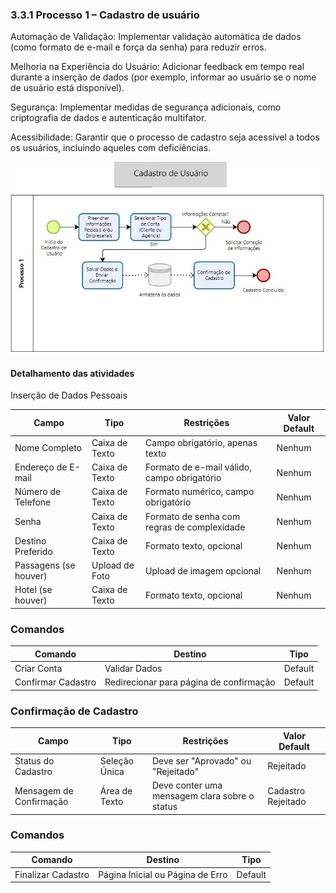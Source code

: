 ### 3.3.1 Processo 1 – Cadastro de usuário

Automação de Validação: Implementar validação automática de dados (como formato de e-mail e força da senha) para reduzir erros.

Melhoria na Experiência do Usuário: Adicionar feedback em tempo real durante a inserção de dados (por exemplo, informar ao usuário se o nome de usuário está disponível).

Segurança: Implementar medidas de segurança adicionais, como criptografia de dados e autenticação multifator.

Acessibilidade: Garantir que o processo de cadastro seja acessível a todos os usuários, incluindo aqueles com deficiências.

![Cadastro Usuario](images/CadastroUsuario.jpeg "Modelo BPMN do Processo 2.")


#### Detalhamento das atividades

Inserção de Dados Pessoais

| **Campo**             | **Tipo**         | **Restrições**                                   | **Valor Default** |
|-----------------------|------------------|-------------------------------------------------|-------------------|
| Nome Completo         | Caixa de Texto   | Campo obrigatório, apenas texto                 | Nenhum            |
| Endereço de E-mail     | Caixa de Texto   | Formato de e-mail válido, campo obrigatório      | Nenhum            |
| Número de Telefone     | Caixa de Texto   | Formato numérico, campo obrigatório              | Nenhum            |
| Senha                 | Caixa de Texto   | Formato de senha com regras de complexidade      | Nenhum            |
| Destino Preferido      | Caixa de Texto   | Formato texto, opcional                          | Nenhum            |
| Passagens (se houver) | Upload de Foto   | Upload de imagem opcional                        | Nenhum            |
| Hotel (se houver)     | Caixa de Texto   | Formato texto, opcional                          | Nenhum            |

### Comandos

| **Comando**           | **Destino**            | **Tipo**    |
|-----------------------|------------------------|-------------|
| Criar Conta           | Validar Dados           | Default     |
| Confirmar Cadastro    | Redirecionar para página de confirmação | Default |

### Confirmação de Cadastro

| **Campo**             | **Tipo**         | **Restrições**                                   | **Valor Default** |
|-----------------------|------------------|-------------------------------------------------|-------------------|
| Status do Cadastro    | Seleção Única    | Deve ser "Aprovado" ou "Rejeitado"               | Rejeitado         |
| Mensagem de Confirmação | Área de Texto  | Deve conter uma mensagem clara sobre o status    | Cadastro Rejeitado|

### Comandos

| **Comando**           | **Destino**            | **Tipo**    |
|-----------------------|------------------------|-------------|
| Finalizar Cadastro    | Página Inicial ou Página de Erro | Default     |
